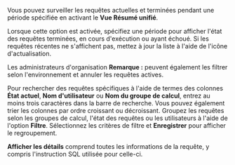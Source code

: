 Vous pouvez surveiller les requêtes actuelles et terminées pendant une période spécifiée en activant le **Vue Résumé unifié**.

Lorsque cette option est activée, spécifiez une période pour afficher l'état des requêtes terminées, en cours d'exécution ou ayant échoué. Si les requêtes récentes ne s'affichent pas, mettez à jour la liste à l'aide de l'icône d'actualisation.

Les administrateurs d'organisation **Remarque :** peuvent également les filtrer selon l'environnement et annuler les requêtes actives.

Pour rechercher des requêtes spécifiques à l'aide de termes des colonnes **État actuel**, **Nom d'utilisateur** ou **Nom du groupe de calcul**, entrez au moins trois caractères dans la barre de recherche. Vous pouvez également trier les colonnes par ordre croissant ou décroissant. Groupez les requêtes selon les groupes de calcul, l'état des requêtes ou les utilisateurs à l'aide de l'option **Filtre**. Sélectionnez les critères de filtre et **Enregistrer** pour afficher le regroupement.

**Afficher les détails** comprend toutes les informations de la requête, y compris l'instruction SQL utilisée pour celle-ci.
